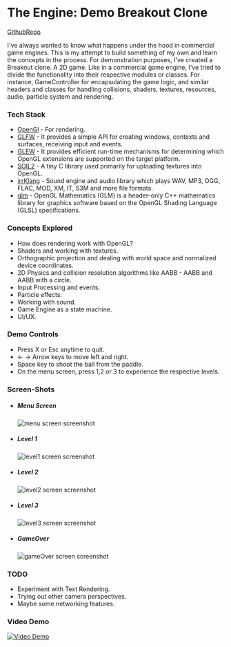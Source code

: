 # The Engine: Demo Breakout Clone
[GithubRepo](https://github.com/s1mar/My-Game-Engine)

I've always wanted to know what happens under the hood in commercial game engines. This is my attempt to build something of my own and learn the concepts in the process. For demonstration purposes, I've created a Breakout clone. A 2D game. Like in a commercial game engine, I've tried to divide the functionality into their respective modules or classes. For instance, GameController for encapsulating the game logic, and similar headers and classes for handling collisions, shaders, textures, resources, audio, particle system and rendering.
                                              
### Tech Stack

  - [OpenGl](https://www.opengl.org/) - For rendering.
  - [GLFW](https://www.glfw.org/) - It provides a simple API for creating windows, contexts and surfaces, receiving input and events.
  - [GLEW](http://glew.sourceforge.net/) - It provides efficient run-time mechanisms for determining which OpenGL extensions are supported on the target platform.
  - [SOIL2](https://github.com/SpartanJ/SOIL2) - A tiny C library used primarily for uploading textures into OpenGL.
  - [irrKlang](https://www.ambiera.com/irrklang/) - Sound engine and audio library which plays WAV, MP3, OGG, FLAC, MOD, XM, IT, S3M and more file formats.
  - [glm](https://glm.g-truc.net/0.9.9/index.html) - OpenGL Mathematics (GLM) is a header-only C++ mathematics library for graphics software based on the OpenGL Shading Language (GLSL) specifications.

### Concepts Explored
- How does rendering work with OpenGL?
- Shaders and working with textures.
- Orthographic projection and dealing with world space and normalized device coordinates.
- 2D Physics and collision resolution algorithms like AABB - AABB and AABB with a circle.
- Input Processing and events.
- Particle effects.
- Working with sound.
- Game Engine as a state machine.
- UI/UX.

### Demo Controls
- Press X or Esc anytime to quit.
- ← →   Arrow keys to move left and right.
- Space key to shoot the ball from the paddle.
- On the menu screen, press 1,2 or 3 to experience the respective levels.
  
### Screen-Shots
- ##### Menu Screen

    ![menu screen screenshot](https://i.imgur.com/scmMgi1.jpg)
    
- ##### Level 1

    ![level1 screen screenshot](https://i.imgur.com/MUbFGSd.jpg)
    
- ##### Level 2

    ![level2 screen screenshot](https://i.imgur.com/eGgVYwm.jpg)
    
- ##### Level 3

    ![level3 screen screenshot](https://i.imgur.com/zBrTdSp.jpg)

- ##### GameOver

    ![gameOver screen screenshot](https://i.imgur.com/vVtUEGQ.jpg)
    
### TODO
 - Experiment with Text Rendering.
 - Trying out other camera perspectives.
 - Maybe some networking features.

### Video Demo
[![Video Demo](http://img.youtube.com/vi/d8WLhm5T4W4/0.jpg)](http://www.youtube.com/watch?v=d8WLhm5T4W4 "Video Demo")
 

    
